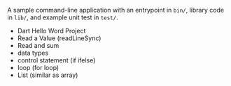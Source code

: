 A sample command-line application with an entrypoint in `bin/`, library code
in `lib/`, and example unit test in `test/`.
- Dart Hello Word Project
- Read a Value (readLineSync)
- Read and sum
- data types
- control statement (if ifelse)
- loop (for loop)
- List (similar as array)
